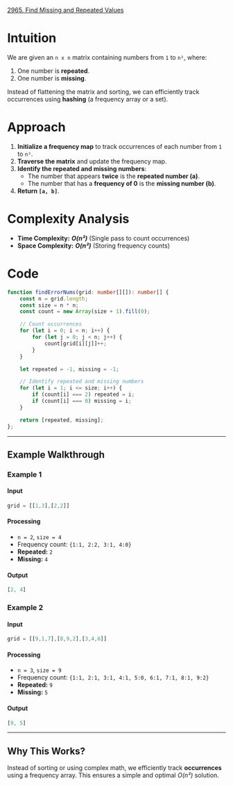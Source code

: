 [2965. Find Missing and Repeated Values](https://leetcode.com/problems/find-missing-and-repeated-values/)

# Intuition

We are given an `n x n` matrix containing numbers from `1` to `n²`, where:
1. One number is **repeated**.
2. One number is **missing**.

Instead of flattening the matrix and sorting, we can efficiently track occurrences using **hashing** (a frequency array or a set).

# Approach

1. **Initialize a frequency map** to track occurrences of each number from `1` to `n²`.
2. **Traverse the matrix** and update the frequency map.
3. **Identify the repeated and missing numbers**:
    - The number that appears **twice** is the **repeated number (a)**.
    - The number that has a **frequency of 0** is the **missing number (b)**.
4. **Return `[a, b]`**.

# Complexity Analysis

- **Time Complexity:** ***O(n²)*** (Single pass to count occurrences)
- **Space Complexity:** ***O(n²)*** (Storing frequency counts)

# Code

```typescript
function findErrorNums(grid: number[][]): number[] {
    const n = grid.length;
    const size = n * n;
    const count = new Array(size + 1).fill(0);

    // Count occurrences
    for (let i = 0; i < n; i++) {
        for (let j = 0; j < n; j++) {
            count[grid[i][j]]++;
        }
    }

    let repeated = -1, missing = -1;

    // Identify repeated and missing numbers
    for (let i = 1; i <= size; i++) {
        if (count[i] === 2) repeated = i;
        if (count[i] === 0) missing = i;
    }

    return [repeated, missing];
};

```

---

## **Example Walkthrough**

### **Example 1**

#### **Input**

```typescript
grid = [[1,3],[2,2]]
```

#### **Processing**

- `n = 2`, `size = 4`
- Frequency count: `{1:1, 2:2, 3:1, 4:0}`
- **Repeated:** `2`
- **Missing:** `4`

#### **Output**

```typescript
[2, 4]
```

### **Example 2**

#### **Input**

```typescript
grid = [[9,1,7],[8,9,2],[3,4,6]]
```

#### **Processing**

- `n = 3`, `size = 9`
- Frequency count: `{1:1, 2:1, 3:1, 4:1, 5:0, 6:1, 7:1, 8:1, 9:2}`
- **Repeated:** `9`
- **Missing:** `5`

#### **Output**

```typescript
[9, 5]
```

---

## **Why This Works?**

Instead of sorting or using complex math, we efficiently track **occurrences** using a frequency array. This ensures a simple and optimal *O(n²)* solution.